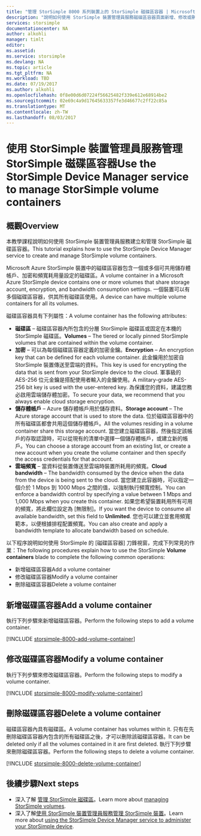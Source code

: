 ```yaml
---
title: "管理 StorSimple 8000 系列裝置上的 StorSimple 磁碟區容器 | Microsoft Docs"
description: "說明如何使用 StorSimple 裝置管理員服務磁碟區容器頁面新增、修改或刪除磁碟區容器。"
services: storsimple
documentationcenter: NA
author: alkohli
manager: timlt
editor: 
ms.assetid: 
ms.service: storsimple
ms.devlang: NA
ms.topic: article
ms.tgt_pltfrm: NA
ms.workload: TBD
ms.date: 07/19/2017
ms.author: alkohli
ms.openlocfilehash: 0f8e00d6d07224f56625482f339e612e68914be2
ms.sourcegitcommit: 02e69c4a9d17645633357fe3d46677c2ff22c85a
ms.translationtype: MT
ms.contentlocale: zh-TW
ms.lasthandoff: 08/03/2017
---
```

# <a name="use-the-storsimple-device-manager-service-to-manage-storsimple-volume-containers"></a><span data-ttu-id="03693-103">使用 StorSimple 裝置管理員服務管理 StorSimple 磁碟區容器</span><span class="sxs-lookup"><span data-stu-id="03693-103">Use the StorSimple Device Manager service to manage StorSimple volume containers</span></span>

## <a name="overview"></a><span data-ttu-id="03693-104">概觀</span><span class="sxs-lookup"><span data-stu-id="03693-104">Overview</span></span>
<span data-ttu-id="03693-105">本教學課程說明如何使用 StorSimple 裝置管理員服務建立和管理 StorSimple 磁碟區容器。</span><span class="sxs-lookup"><span data-stu-id="03693-105">This tutorial explains how to use the StorSimple Device Manager service to create and manage StorSimple volume containers.</span></span>

<span data-ttu-id="03693-106">Microsoft Azure StorSimple 裝置中的磁碟區容器包含一個或多個可共用儲存體帳戶、加密和頻寬耗用量設定的磁碟區。</span><span class="sxs-lookup"><span data-stu-id="03693-106">A volume container in a Microsoft Azure StorSimple device contains one or more volumes that share storage account, encryption, and bandwidth consumption settings.</span></span> <span data-ttu-id="03693-107">一個裝置可以有多個磁碟區容器，供其所有磁碟區使用。</span><span class="sxs-lookup"><span data-stu-id="03693-107">A device can have multiple volume containers for all its volumes.</span></span> 

<span data-ttu-id="03693-108">磁碟區容器具有下列屬性：</span><span class="sxs-lookup"><span data-stu-id="03693-108">A volume container has the following attributes:</span></span>

* <span data-ttu-id="03693-109">**磁碟區** – 磁碟區容器內所包含的分層 StorSimple 磁碟區或固定在本機的 StorSimple 磁碟區。</span><span class="sxs-lookup"><span data-stu-id="03693-109">**Volumes** – The tiered or locally pinned StorSimple volumes that are contained within the volume container.</span></span> 
* <span data-ttu-id="03693-110">**加密** – 可以為每個磁碟區容器定義的加密金鑰。</span><span class="sxs-lookup"><span data-stu-id="03693-110">**Encryption** – An encryption key that can be defined for each volume container.</span></span> <span data-ttu-id="03693-111">此金鑰用於加密自 StorSimple 裝置傳送至雲端的資料。</span><span class="sxs-lookup"><span data-stu-id="03693-111">This key is used for encrypting the data that is sent from your StorSimple device to the cloud.</span></span> <span data-ttu-id="03693-112">軍事級的 AES-256 位元金鑰是搭配使用者輸入的金鑰使用。</span><span class="sxs-lookup"><span data-stu-id="03693-112">A military-grade AES-256 bit key is used with the user-entered key.</span></span> <span data-ttu-id="03693-113">為保護您的資料，建議您務必啟用雲端儲存體加密。</span><span class="sxs-lookup"><span data-stu-id="03693-113">To secure your data, we recommend that you always enable cloud storage encryption.</span></span>
* <span data-ttu-id="03693-114">**儲存體帳戶** – Azure 儲存體帳戶用於儲存資料。</span><span class="sxs-lookup"><span data-stu-id="03693-114">**Storage account** – The Azure storage account that is used to store the data.</span></span> <span data-ttu-id="03693-115">位於磁碟區容器中的所有磁碟區都會共用這個儲存體帳戶。</span><span class="sxs-lookup"><span data-stu-id="03693-115">All the volumes residing in a volume container share this storage account.</span></span> <span data-ttu-id="03693-116">當您建立磁碟區容器，然後指定該帳戶的存取認證時，可以從現有的清單中選擇一個儲存體帳戶，或建立新的帳戶。</span><span class="sxs-lookup"><span data-stu-id="03693-116">You can choose a storage account from an existing list, or create a new account when you create the volume container and then specify the access credentials for that account.</span></span>
* <span data-ttu-id="03693-117">**雲端頻寬** – 當資料從裝置傳送至雲端時裝置所耗用的頻寬。</span><span class="sxs-lookup"><span data-stu-id="03693-117">**Cloud bandwidth** – The bandwidth consumed by the device when the data from the device is being sent to the cloud.</span></span> <span data-ttu-id="03693-118">當您建立此容器時，可以指定一個介於 1 Mbps 到 1000 Mbps 之間的值，以強制執行頻寬控制。</span><span class="sxs-lookup"><span data-stu-id="03693-118">You can enforce a bandwidth control by specifying a value between 1 Mbps and 1,000 Mbps when you create this container.</span></span> <span data-ttu-id="03693-119">如果您希望裝置耗用所有可用的頻寬，將此欄位設定為 [無限制]。</span><span class="sxs-lookup"><span data-stu-id="03693-119">If you want the device to consume all available bandwidth, set this field to **Unlimited**.</span></span> <span data-ttu-id="03693-120">您也可以建立並套用頻寬範本，以便根據排程配置頻寬。</span><span class="sxs-lookup"><span data-stu-id="03693-120">You can also create and apply a bandwidth template to allocate bandwidth based on schedule.</span></span>

<span data-ttu-id="03693-121">以下程序說明如何使用 StorSimple 的 [磁碟區容器] 刀鋒視窗，完成下列常見的作業：</span><span class="sxs-lookup"><span data-stu-id="03693-121">The following procedures explain how to use the StorSimple **Volume containers** blade to complete the following common operations:</span></span>

* <span data-ttu-id="03693-122">新增磁碟區容器</span><span class="sxs-lookup"><span data-stu-id="03693-122">Add a volume container</span></span>
* <span data-ttu-id="03693-123">修改磁碟區容器</span><span class="sxs-lookup"><span data-stu-id="03693-123">Modify a volume container</span></span>
* <span data-ttu-id="03693-124">刪除磁碟區容器</span><span class="sxs-lookup"><span data-stu-id="03693-124">Delete a volume container</span></span>

## <a name="add-a-volume-container"></a><span data-ttu-id="03693-125">新增磁碟區容器</span><span class="sxs-lookup"><span data-stu-id="03693-125">Add a volume container</span></span>
<span data-ttu-id="03693-126">執行下列步驟來新增磁碟區容器。</span><span class="sxs-lookup"><span data-stu-id="03693-126">Perform the following steps to add a volume container.</span></span>

[!INCLUDE [storsimple-8000-add-volume-container](../../includes/storsimple-8000-create-volume-container.md)]

## <a name="modify-a-volume-container"></a><span data-ttu-id="03693-127">修改磁碟區容器</span><span class="sxs-lookup"><span data-stu-id="03693-127">Modify a volume container</span></span>
<span data-ttu-id="03693-128">執行下列步驟來修改磁碟區容器。</span><span class="sxs-lookup"><span data-stu-id="03693-128">Perform the following steps to modify a volume container.</span></span>

[!INCLUDE [storsimple-8000-modify-volume-container](../../includes/storsimple-8000-modify-volume-container.md)]

## <a name="delete-a-volume-container"></a><span data-ttu-id="03693-129">刪除磁碟區容器</span><span class="sxs-lookup"><span data-stu-id="03693-129">Delete a volume container</span></span>
<span data-ttu-id="03693-130">磁碟區容器內具有磁碟區。</span><span class="sxs-lookup"><span data-stu-id="03693-130">A volume container has volumes within it.</span></span> <span data-ttu-id="03693-131">只有在先刪除磁碟區容器內包含的所有磁碟區之後，才可以刪除該磁碟區容器。</span><span class="sxs-lookup"><span data-stu-id="03693-131">It can be deleted only if all the volumes contained in it are first deleted.</span></span> <span data-ttu-id="03693-132">執行下列步驟來刪除磁碟區容器。</span><span class="sxs-lookup"><span data-stu-id="03693-132">Perform the following steps to delete a volume container.</span></span>

[!INCLUDE [storsimple-8000-delete-volume-container](../../includes/storsimple-8000-delete-volume-container.md)]

## <a name="next-steps"></a><span data-ttu-id="03693-133">後續步驟</span><span class="sxs-lookup"><span data-stu-id="03693-133">Next steps</span></span>
* <span data-ttu-id="03693-134">深入了解 [管理 StorSimple 磁碟區](storsimple-8000-manage-volumes-u2.md)。</span><span class="sxs-lookup"><span data-stu-id="03693-134">Learn more about [managing StorSimple volumes](storsimple-8000-manage-volumes-u2.md).</span></span> 
* <span data-ttu-id="03693-135">深入了解[使用 StorSimple 裝置管理員服務管理 StorSimple 裝置](storsimple-8000-manager-service-administration.md)。</span><span class="sxs-lookup"><span data-stu-id="03693-135">Learn more about [using the StorSimple Device Manager service to administer your StorSimple device](storsimple-8000-manager-service-administration.md).</span></span>


